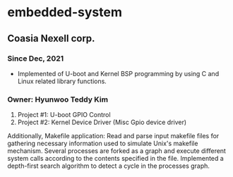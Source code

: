 # embedded-system
## Coasia Nexell corp.
### Since Dec, 2021


- Implemented of U-boot and Kernel BSP programming by using C and Linux related library functions. 

### Owner: Hyunwoo Teddy Kim 

1. Project  #1: U-boot GPIO Control
2. Project  #2: Kernel Device Driver (Misc Gpio device driver)

Additionally, 
  Makefile application: Read and parse input makefile files for gathering necessary information used to simulate Unix's makefile mechanism. Several processes are forked as a graph and execute different system calls according to the contents specified in the file. Implemented a depth-first search algorithm to detect a cycle in the processes graph.
  


